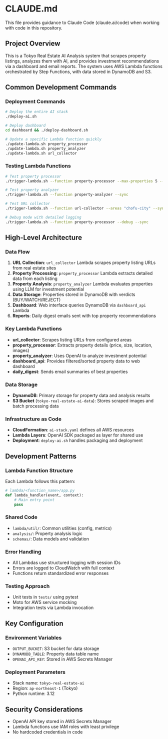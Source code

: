 # CLAUDE.md

This file provides guidance to Claude Code (claude.ai/code) when working with code in this repository.

## Project Overview

This is a Tokyo Real Estate AI Analysis system that scrapes property listings, analyzes them with AI, and provides investment recommendations via a dashboard and email reports. The system uses AWS Lambda functions orchestrated by Step Functions, with data stored in DynamoDB and S3.

## Common Development Commands

### Deployment Commands
```bash
# Deploy the entire AI stack
./deploy-ai.sh

# Deploy dashboard
cd dashboard && ./deploy-dashboard.sh

# Update a specific Lambda function quickly
./update-lambda.sh property_processor
./update-lambda.sh property_analyzer
./update-lambda.sh url_collector
```

### Testing Lambda Functions
```bash
# Test property processor
./trigger-lambda.sh --function property-processor --max-properties 5 --sync

# Test property analyzer
./trigger-lambda.sh --function property-analyzer --sync

# Test URL collector
./trigger-lambda.sh --function url-collector --areas "chofu-city" --sync

# Debug mode with detailed logging
./trigger-lambda.sh --function property-processor --debug --sync
```

## High-Level Architecture

### Data Flow
1. **URL Collection**: `url_collector` Lambda scrapes property listing URLs from real estate sites
2. **Property Processing**: `property_processor` Lambda extracts detailed data from each listing
3. **Property Analysis**: `property_analyzer` Lambda evaluates properties using LLM for investment potential
4. **Data Storage**: Properties stored in DynamoDB with verdicts (BUY/WATCH/REJECT)
5. **Dashboard**: Web interface queries DynamoDB via `dashboard_api` Lambda
6. **Reports**: Daily digest emails sent with top property recommendations

### Key Lambda Functions
- **url_collector**: Scrapes listing URLs from configured areas
- **property_processor**: Extracts property details (price, size, location, images)
- **property_analyzer**: Uses OpenAI to analyze investment potential
- **dashboard_api**: Provides filtered/sorted property data to web dashboard
- **daily_digest**: Sends email summaries of best properties

### Data Storage
- **DynamoDB**: Primary storage for property data and analysis results
- **S3 Bucket** (`tokyo-real-estate-ai-data`): Stores scraped images and batch processing data

### Infrastructure as Code
- **CloudFormation**: `ai-stack.yaml` defines all AWS resources
- **Lambda Layers**: OpenAI SDK packaged as layer for shared use
- **Deployment**: `deploy-ai.sh` handles packaging and deployment

## Development Patterns

### Lambda Function Structure
Each Lambda follows this pattern:
```python
# lambda/<function_name>/app.py
def lambda_handler(event, context):
    # Main entry point
    pass
```

### Shared Code
- `lambda/util/`: Common utilities (config, metrics)
- `analysis/`: Property analysis logic
- `schemas/`: Data models and validation

### Error Handling
- All Lambdas use structured logging with session IDs
- Errors are logged to CloudWatch with full context
- Functions return standardized error responses

### Testing Approach
- Unit tests in `tests/` using pytest
- Moto for AWS service mocking
- Integration tests via Lambda invocation

## Key Configuration

### Environment Variables
- `OUTPUT_BUCKET`: S3 bucket for data storage
- `DYNAMODB_TABLE`: Property data table name
- `OPENAI_API_KEY`: Stored in AWS Secrets Manager

### Deployment Parameters
- Stack name: `tokyo-real-estate-ai`
- Region: `ap-northeast-1` (Tokyo)
- Python runtime: 3.12

## Security Considerations
- OpenAI API key stored in AWS Secrets Manager
- Lambda functions use IAM roles with least privilege
- No hardcoded credentials in code